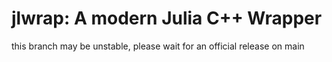 # jlwrap: A modern Julia C++ Wrapper

this branch may be unstable, please wait for an official release on main
